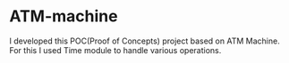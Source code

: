 # ATM-machine

I developed this POC(Proof of Concepts) project based on ATM Machine. For this I used Time module to handle various operations.
